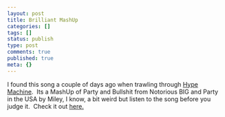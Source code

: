 ```yaml
---
layout: post
title: Brilliant MashUp
categories: []
tags: []
status: publish
type: post
comments: true
published: true
meta: {}
---
```

I found this song a couple of days ago when trawling through 
[Hype Machine](http://heypem.com).  Its a MashUp of Party and Bullshit from Notorious BIG and Party in the USA by Miley, I know, a bit weird but listen to the song before you judge it.  Check it out 
[here.](http://hypem.com/#/track/928736/Notorious+BIG+-+Party+and+Bullshit+In+the+USA+Remix+)

